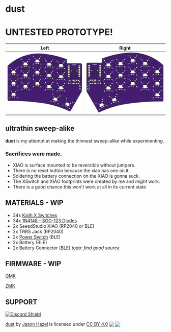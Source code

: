 # dust
# UNTESTED PROTOTYPE!

| Left | Right |
| :---: | :---: |
| ![left](images/dust-top.png) | ![right](images/dust-bottom.png) |


## ultrathin sweep-alike

**dust** is my attempt at making the thinnest sweep-alike while experimenting.

### Sacrifices were made.  

- XIAO is surface mounted to be reversible without jumpers.  
- There is no reset button because the xiao has one on it.  
- Soldering the battery connection on the XIAO is gonna suck.
- The XSwitch and XIAO footprints were created by me and _might_ work.  
- There is a good chance this won't work at all in its current state

## MATERIALS - WIP
- 34x [Kailh X Switches](https://mkultra.click/kailh-x-switches-and-keycaps/)
- 34x [1N4148 - SOD-123 Diodes](https://mkultra.click/diode-1n4148-sod-123f/)
- 2x SeeedStudio XIAO (RP2040 or BLE)
- 2x TRRS Jack (RP2040)
- 2x [Power Switch](https://mkultra.click/alps-ssss811101/) (BLE)
- 2x Battery (BLE)
- 2x Battery Connector (BLE) _todo: find good source_

## FIRMWARE - WIP

[QMK](https://github.com/jasonhazel/qmk_hazel/tree/master/keyboards/jasonhazel/dust)

[ZMK](https://github.com/jasonhazel/zmk-config/tree/master/config/boards/shields/dust)

## SUPPORT
<a href='https://discord.gg/jP6hvgNN8r'>
<img src="https://discordapp.com/api/guilds/989552667330228374/widget.png?style=shield" alt="Discord Shield"/>
</a>


<p xmlns:cc="http://creativecommons.org/ns#" xmlns:dct="http://purl.org/dc/terms/"><a property="dct:title" rel="cc:attributionURL" href="https://github.com/jasonhazel/dust">dust</a> by <a rel="cc:attributionURL dct:creator" property="cc:attributionName" href="https://github.com/jasonhazel">Jason Hazel</a> is licensed under <a href="http://creativecommons.org/licenses/by/4.0/?ref=chooser-v1" target="_blank" rel="license noopener noreferrer" style="display:inline-block;">CC BY 4.0<img style="height:22px!important;margin-left:3px;vertical-align:text-bottom;" src="https://mirrors.creativecommons.org/presskit/icons/cc.svg?ref=chooser-v1"><img style="height:22px!important;margin-left:3px;vertical-align:text-bottom;" src="https://mirrors.creativecommons.org/presskit/icons/by.svg?ref=chooser-v1"></a></p>
